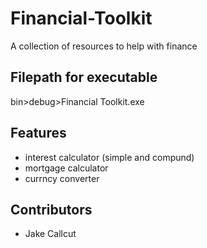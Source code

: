 # Financial-Toolkit
 A collection of resources to help with finance

## Filepath for executable
bin>debug>Financial Toolkit.exe

## Features
- interest calculator (simple and compund)
- mortgage calculator
- currncy converter

## Contributors 
- Jake Callcut
